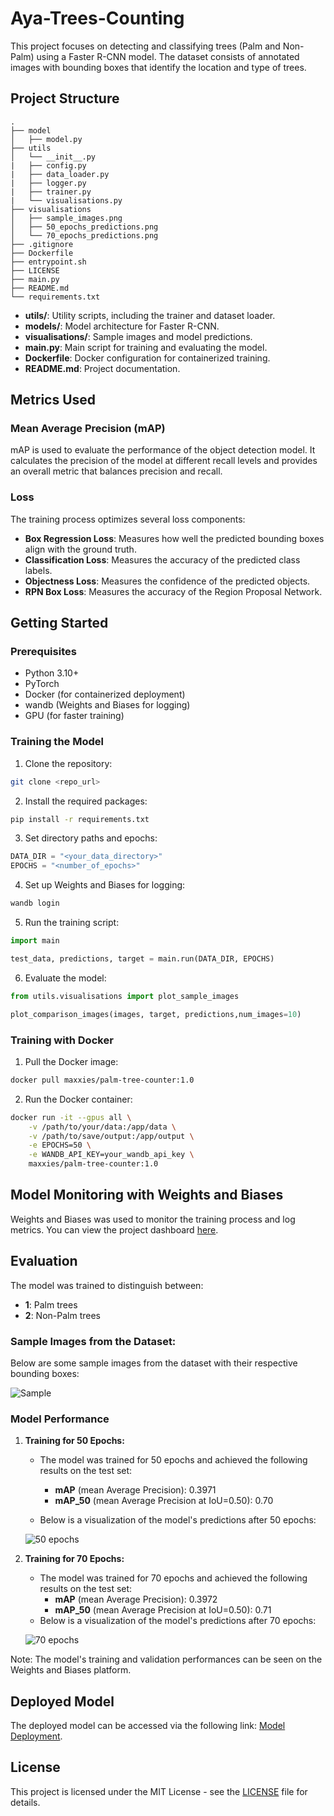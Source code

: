 # Aya-Trees-Counting

This project focuses on detecting and classifying trees (Palm and Non-Palm) using a Faster R-CNN model. The dataset consists of annotated images with bounding boxes that identify the location and type of trees.

## Project Structure
```
.
├── model
│   ├── model.py
├── utils
│   └── __init__.py
|   ├── config.py
|   ├── data_loader.py
|   ├── logger.py
|   ├── trainer.py
|   └── visualisations.py
├── visualisations
│   ├── sample_images.png
│   ├── 50_epochs_predictions.png
│   └── 70_epochs_predictions.png
├── .gitignore
├── Dockerfile
├── entrypoint.sh
├── LICENSE
├── main.py
├── README.md
└── requirements.txt
```

- **utils/**: Utility scripts, including the trainer and dataset loader.
- **models/**: Model architecture for Faster R-CNN.
- **visualisations/**: Sample images and model predictions.
- **main.py**: Main script for training and evaluating the model.
- **Dockerfile**: Docker configuration for containerized training.
- **README.md**: Project documentation.

## Metrics Used

### Mean Average Precision (mAP)
mAP is used to evaluate the performance of the object detection model. It calculates the precision of the model at different recall levels and provides an overall metric that balances precision and recall.

### Loss
The training process optimizes several loss components:
- **Box Regression Loss**: Measures how well the predicted bounding boxes align with the ground truth.
- **Classification Loss**: Measures the accuracy of the predicted class labels.
- **Objectness Loss**: Measures the confidence of the predicted objects.
- **RPN Box Loss**: Measures the accuracy of the Region Proposal Network.


## Getting Started

### Prerequisites
- Python 3.10+
- PyTorch
- Docker (for containerized deployment)
- wandb (Weights and Biases for logging)
- GPU (for faster training)

### Training the Model

1. Clone the repository:
```bash
git clone <repo_url>
```
2. Install the required packages:
```bash
pip install -r requirements.txt
```

3. Set directory paths and epochs:
```python   
DATA_DIR = "<your_data_directory>"
EPOCHS = "<number_of_epochs>"
```

4. Set up Weights and Biases for logging:
```bash
wandb login
```

5. Run the training script:
```python
import main

test_data, predictions, target = main.run(DATA_DIR, EPOCHS)
```

6. Evaluate the model:
```python
from utils.visualisations import plot_sample_images

plot_comparison_images(images, target, predictions,num_images=10)
```

### Training with Docker
1. Pull the Docker image:
```bash
docker pull maxxies/palm-tree-counter:1.0
```

2. Run the Docker container:
```bash
docker run -it --gpus all \
    -v /path/to/your/data:/app/data \
    -v /path/to/save/output:/app/output \
    -e EPOCHS=50 \
    -e WANDB_API_KEY=your_wandb_api_key \
    maxxies/palm-tree-counter:1.0
```

## Model Monitoring with Weights and Biases
Weights and Biases was used to monitor the training process and log metrics. You can view the project dashboard [here](https://wandb.ai/ahiamadzormaxwell7/counting-trees).


## Evaluation

The model was trained to distinguish between:
- **1**: Palm trees
- **2**: Non-Palm trees

### Sample Images from the Dataset:
Below are some sample images from the dataset with their respective bounding boxes:

![Sample](visualisations/sample_images.png)

### Model Performance

1. **Training for 50 Epochs:**
   - The model was trained for 50 epochs and achieved the following results on the test set:
     - **mAP** (mean Average Precision): 0.3971
     - **mAP_50** (mean Average Precision at IoU=0.50): 0.70
    
   - Below is a visualization of the model's predictions after 50 epochs:

   ![50 epochs](visualisations/50_epochs_predictions.png)

2. **Training for 70 Epochs:**
   - The model was trained for 70 epochs and achieved the following results on the test set:
     - **mAP** (mean Average Precision): 0.3972
     - **mAP_50** (mean Average Precision at IoU=0.50): 0.71
   - Below is a visualization of the model's predictions after 70 epochs:

   ![70 epochs](visualisations/70_epochs_predictions.png)

Note: The model's training and validation performances can be seen on the Weights and Biases platform.

## Deployed Model
The deployed model can be accessed via the following link: [Model Deployment](https://huggingface.co/spaces/Mawube/tree-counter).

## License
This project is licensed under the MIT License - see the [LICENSE](LICENSE) file for details.



